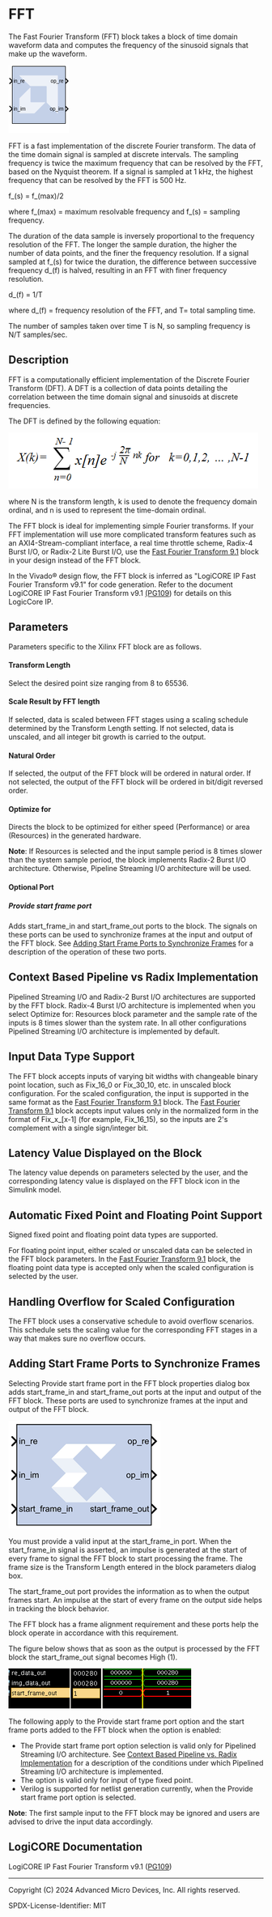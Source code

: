 # FFT

The Fast Fourier Transform (FFT) block takes a block of time
domain waveform data and computes the frequency of the sinusoid signals
that make up the waveform.

![](./Images/block.png)

FFT is a fast implementation of the discrete Fourier transform. The data
of the time domain signal is sampled at discrete intervals. The sampling
frequency is twice the maximum frequency that can be resolved by the
FFT, based on the Nyquist theorem. If a signal is sampled at 1 kHz, the
highest frequency that can be resolved by the FFT is 500 Hz.

f_(s) = f_(max)/2

where f_(max) = maximum resolvable frequency and f_(s) = sampling
frequency.

The duration of the data sample is inversely proportional to the
frequency resolution of the FFT. The longer the sample duration, the
higher the number of data points, and the finer the frequency
resolution. If a signal sampled at f_(s) for twice the duration, the
difference between successive frequency d_(f) is halved, resulting in an
FFT with finer frequency resolution.

d_(f) = 1/T

where d_(f) = frequency resolution of the FFT, and T= total sampling
time.

The number of samples taken over time T is N, so sampling frequency is
N/T samples/sec.

## Description

FFT is a computationally efficient implementation of the Discrete
Fourier Transform (DFT). A DFT is a collection of data points detailing
the correlation between the time domain signal and sinusoids at discrete
frequencies.

The DFT is defined by the following equation:


![](./Images/avf1538085560865.png)


where N is the transform length, k is used to denote the frequency
domain ordinal, and n is used to represent the time-domain ordinal.

The FFT block is ideal for implementing simple Fourier transforms. If
your FFT implementation will use more complicated transform features
such as an AXI4-Stream-compliant interface, a real time throttle scheme,
Radix-4 Burst I/O, or Radix-2 Lite Burst I/O, use the [Fast
Fourier Transform 9.1](../../HDL/xfft_v9_1/README.md) block in your design
instead of the FFT block.

In the Vivado® design flow, the FFT block is inferred as "LogiCORE IP
Fast Fourier Transform v9.1" for code generation. Refer to the document
LogiCORE IP Fast Fourier Transform
v9.1 [(PG109](https://docs.xilinx.com/access/sources/framemaker/map?isLatest=true&ft:locale=en-US&url=pg109-xfft))
for details on this LogicCore IP.

## Parameters

Parameters specific to the Xilinx FFT block are as follows.

#### Transform Length  
Select the desired point size ranging from 8 to 65536.

#### Scale Result by FFT length  
If selected, data is scaled between FFT stages using a scaling schedule
determined by the Transform Length setting. If not selected, data is
unscaled, and all integer bit growth is carried to the output.

#### Natural Order  
If selected, the output of the FFT block will be ordered in natural
order. If not selected, the output of the FFT block will be ordered in
bit/digit reversed order.

#### Optimize for  
Directs the block to be optimized for either speed (Performance) or area
(Resources) in the generated hardware.

**Note**: If Resources is selected and the input sample period is 8 times
slower than the system sample period, the block implements Radix-2 Burst
I/O architecture. Otherwise, Pipeline Streaming I/O architecture will be
used.

#### Optional Port  
##### Provide start frame port  
Adds start_frame_in and start_frame_out ports to the block. The
signals on these ports can be used to synchronize frames at the input
and output of the FFT block. See [Adding Start Frame Ports to
Synchronize Frames](#adding-start-frame-ports-to-synchronize-frames) for a
description of the operation of these two ports.

## Context Based Pipeline vs Radix Implementation

Pipelined Streaming I/O and Radix-2 Burst I/O architectures are
supported by the FFT block. Radix-4 Burst I/O architecture is
implemented when you select Optimize for: Resources block parameter and
the sample rate of the inputs is 8 times slower than the system rate. In
all other configurations Pipelined Streaming I/O architecture is
implemented by default.

## Input Data Type Support

The FFT block accepts inputs of varying bit widths with changeable
binary point location, such as Fix_16_0 or Fix_30_10, etc. in unscaled
block configuration. For the scaled configuration, the input is
supported in the same format as the [Fast Fourier Transform
9.1](../../HDL/xfft_v9_1/README.md) block. The [Fast Fourier Transform
9.1](../../HDL/xfft_v9_1/README.md) block accepts input values only in the
normalized form in the format of Fix\_x\_\[x-1\] (for example,
Fix_16_15), so the inputs are 2's complement with a single sign/integer
bit.

## Latency Value Displayed on the Block

The latency value depends on parameters selected by the user, and the
corresponding latency value is displayed on the FFT block icon in the
Simulink model.

## Automatic Fixed Point and Floating Point Support

Signed fixed point and floating point data types are supported.

For floating point input, either scaled or unscaled data can be selected
in the FFT block parameters. In the [Fast Fourier Transform
9.1](../../HDL/xfft_v9_1/README.md) block, the floating point data type is
accepted only when the scaled configuration is selected by the user.

## Handling Overflow for Scaled Configuration

The FFT block uses a conservative schedule to avoid overflow scenarios.
This schedule sets the scaling value for the corresponding FFT stages in
a way that makes sure no overflow occurs.

## Adding Start Frame Ports to Synchronize Frames

Selecting Provide start frame port in the FFT block properties dialog
box adds start_frame_in and start_frame_out ports at the input and
output of the FFT block. These ports are used to synchronize frames at
the input and output of the FFT block.


![](./Images/fyx1555437360561.png)

You must provide a valid input at the start_frame_in port. When the
start_frame_in signal is asserted, an impulse is generated at the
start of every frame to signal the FFT block to start processing the
frame. The frame size is the Transform Length entered in the block
parameters dialog box.

The start_frame_out port provides the information as to when the
output frames start. An impulse at the start of every frame on the
output side helps in tracking the block behavior.

The FFT block has a frame alignment requirement and these ports help the
block operate in accordance with this requirement.

The figure below shows that as soon as the output is processed by the
FFT block the start_frame_out signal becomes High (1).


![](./Images/uqm1538085562947.png)  

The following apply to the Provide start frame port option and the start
frame ports added to the FFT block when the option is enabled:

- The Provide start frame port option selection is valid only for
  Pipelined Streaming I/O architecture. See [Context Based Pipeline vs.
  Radix Implementation](#context-based-pipeline-vs-radix-implementation) for a
  description of the conditions under which Pipelined Streaming I/O
  architecture is implemented.
- The option is valid only for input of type fixed point.
- Verilog is supported for netlist generation currently, when the
  Provide start frame port option is selected.

**Note**: The first sample input to the FFT block may be ignored and users
are advised to drive the input data accordingly.

## LogiCORE Documentation

LogiCORE IP Fast Fourier Transform
v9.1 ([PG109](https://docs.xilinx.com/access/sources/framemaker/map?isLatest=true&ft:locale=en-US&url=pg109-xfft))

--------------
Copyright (C) 2024 Advanced Micro Devices, Inc.
All rights reserved.

SPDX-License-Identifier: MIT
